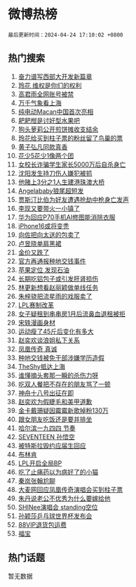 # 微博热榜

`最后更新时间：2024-04-24 17:10:02 +0800`

## 热门搜索

1. [奋力谱写西部大开发新篇章](https://m.weibo.cn/search?containerid=100103type%3D1%26t%3D10%26q%3D%23%E5%A5%8B%E5%8A%9B%E8%B0%B1%E5%86%99%E8%A5%BF%E9%83%A8%E5%A4%A7%E5%BC%80%E5%8F%91%E6%96%B0%E7%AF%87%E7%AB%A0%23&stream_entry_id=51&isnewpage=1&extparam=seat%3D1%26pos%3D0%26q%3D%2523%25E5%25A5%258B%25E5%258A%259B%25E8%25B0%25B1%25E5%2586%2599%25E8%25A5%25BF%25E9%2583%25A8%25E5%25A4%25A7%25E5%25BC%2580%25E5%258F%2591%25E6%2596%25B0%25E7%25AF%2587%25E7%25AB%25A0%2523%26dgr%3D0%26c_type%3D51%26cate%3D10103%26stream_entry_id%3D51%26filter_type%3Drealtimehot%26display_time%3D1713949800%26pre_seqid%3D1713949800885028739188)
1. [玲花 维权是你们的权利](https://m.weibo.cn/search?containerid=100103type%3D1%26t%3D10%26q%3D%E7%8E%B2%E8%8A%B1+%E7%BB%B4%E6%9D%83%E6%98%AF%E4%BD%A0%E4%BB%AC%E7%9A%84%E6%9D%83%E5%88%A9&stream_entry_id=31&isnewpage=1&extparam=seat%3D1%26c_type%3D31%26band_rank%3D1%26dgr%3D0%26cate%3D5001%26flag%3D1%26pos%3D0%26stream_entry_id%3D31%26q%3D%25E7%258E%25B2%25E8%258A%25B1%2520%25E7%25BB%25B4%25E6%259D%2583%25E6%2598%25AF%25E4%25BD%25A0%25E4%25BB%25AC%25E7%259A%2584%25E6%259D%2583%25E5%2588%25A9%26lcate%3D5001%26realpos%3D1%26filter_type%3Drealtimehot%26display_time%3D1713949800%26pre_seqid%3D1713949800885028739188)
1. [高君雨全网账号被禁](https://m.weibo.cn/search?containerid=100103type%3D1%26t%3D10%26q%3D%23%E9%AB%98%E5%90%9B%E9%9B%A8%E5%85%A8%E7%BD%91%E8%B4%A6%E5%8F%B7%E8%A2%AB%E7%A6%81%23&stream_entry_id=31&isnewpage=1&extparam=seat%3D1%26c_type%3D31%26band_rank%3D2%26dgr%3D0%26cate%3D5001%26flag%3D1%26pos%3D1%26stream_entry_id%3D31%26q%3D%2523%25E9%25AB%2598%25E5%2590%259B%25E9%259B%25A8%25E5%2585%25A8%25E7%25BD%2591%25E8%25B4%25A6%25E5%258F%25B7%25E8%25A2%25AB%25E7%25A6%2581%2523%26lcate%3D5001%26realpos%3D2%26filter_type%3Drealtimehot%26display_time%3D1713949800%26pre_seqid%3D1713949800885028739188)
1. [万千气象看上海](https://m.weibo.cn/search?containerid=100103type%3D1%26t%3D10%26q%3D%23%E4%B8%87%E5%8D%83%E6%B0%94%E8%B1%A1%E7%9C%8B%E4%B8%8A%E6%B5%B7%23&stream_entry_id=31&isnewpage=1&extparam=seat%3D1%26c_type%3D31%26band_rank%3D3%26dgr%3D0%26cate%3D5001%26flag%3D0%26pos%3D2%26stream_entry_id%3D31%26q%3D%2523%25E4%25B8%2587%25E5%258D%2583%25E6%25B0%2594%25E8%25B1%25A1%25E7%259C%258B%25E4%25B8%258A%25E6%25B5%25B7%2523%26lcate%3D5001%26realpos%3D3%26filter_type%3Drealtimehot%26display_time%3D1713949800%26pre_seqid%3D1713949800885028739188)
1. [纯电动Macan中国首次亮相](https://m.weibo.cn/search?containerid=100103type%3D1%26t%3D10%26q%3D%23%E7%BA%AF%E7%94%B5%E5%8A%A8Macan%E4%B8%AD%E5%9B%BD%E9%A6%96%E6%AC%A1%E4%BA%AE%E7%9B%B8%23&stream_entry_id=31&isnewpage=1&extparam=seat%3D1%26adid%3D232541%26c_type%3D31%26band_rank%3D4%26cate%3D5001%26is_ad_pos%3D1%26stream_entry_id%3D31%26dgr%3D0%26pos%3D3%26lcate%3D5001%26q%3D%2523%25E7%25BA%25AF%25E7%2594%25B5%25E5%258A%25A8Macan%25E4%25B8%25AD%25E5%259B%25BD%25E9%25A6%2596%25E6%25AC%25A1%25E4%25BA%25AE%25E7%259B%25B8%2523%26topic_ad%3D1%26filter_type%3Drealtimehot%26display_time%3D1713949800%26pre_seqid%3D1713949800885028739188)
1. [耙耙柑是讨好型水果吧](https://m.weibo.cn/search?containerid=100103type%3D1%26t%3D10%26q%3D%23%E8%80%99%E8%80%99%E6%9F%91%E6%98%AF%E8%AE%A8%E5%A5%BD%E5%9E%8B%E6%B0%B4%E6%9E%9C%E5%90%A7%23&stream_entry_id=31&isnewpage=1&extparam=seat%3D1%26c_type%3D31%26band_rank%3D4%26dgr%3D0%26cate%3D5001%26flag%3D2%26pos%3D4%26stream_entry_id%3D31%26q%3D%2523%25E8%2580%2599%25E8%2580%2599%25E6%259F%2591%25E6%2598%25AF%25E8%25AE%25A8%25E5%25A5%25BD%25E5%259E%258B%25E6%25B0%25B4%25E6%259E%259C%25E5%2590%25A7%2523%26lcate%3D5001%26realpos%3D4%26filter_type%3Drealtimehot%26display_time%3D1713949800%26pre_seqid%3D1713949800885028739188)
1. [狗头萝莉公开煎饼摊收支结余](https://m.weibo.cn/search?containerid=100103type%3D1%26t%3D10%26q%3D%23%E7%8B%97%E5%A4%B4%E8%90%9D%E8%8E%89%E5%85%AC%E5%BC%80%E7%85%8E%E9%A5%BC%E6%91%8A%E6%94%B6%E6%94%AF%E7%BB%93%E4%BD%99%23&stream_entry_id=31&isnewpage=1&extparam=seat%3D1%26c_type%3D31%26band_rank%3D5%26dgr%3D0%26cate%3D5001%26flag%3D0%26pos%3D5%26stream_entry_id%3D31%26q%3D%2523%25E7%258B%2597%25E5%25A4%25B4%25E8%2590%259D%25E8%258E%2589%25E5%2585%25AC%25E5%25BC%2580%25E7%2585%258E%25E9%25A5%25BC%25E6%2591%258A%25E6%2594%25B6%25E6%2594%25AF%25E7%25BB%2593%25E4%25BD%2599%2523%26lcate%3D5001%26realpos%3D5%26filter_type%3Drealtimehot%26display_time%3D1713949800%26pre_seqid%3D1713949800885028739188)
1. [玲花给买到柱子票的粉丝留了鸟巢的票](https://m.weibo.cn/search?containerid=100103type%3D1%26t%3D10%26q%3D%23%E7%8E%B2%E8%8A%B1%E7%BB%99%E4%B9%B0%E5%88%B0%E6%9F%B1%E5%AD%90%E7%A5%A8%E7%9A%84%E7%B2%89%E4%B8%9D%E7%95%99%E4%BA%86%E9%B8%9F%E5%B7%A2%E7%9A%84%E7%A5%A8%23&stream_entry_id=31&isnewpage=1&extparam=seat%3D1%26c_type%3D31%26band_rank%3D6%26dgr%3D0%26cate%3D5001%26flag%3D1%26pos%3D6%26stream_entry_id%3D31%26q%3D%2523%25E7%258E%25B2%25E8%258A%25B1%25E7%25BB%2599%25E4%25B9%25B0%25E5%2588%25B0%25E6%259F%25B1%25E5%25AD%2590%25E7%25A5%25A8%25E7%259A%2584%25E7%25B2%2589%25E4%25B8%259D%25E7%2595%2599%25E4%25BA%2586%25E9%25B8%259F%25E5%25B7%25A2%25E7%259A%2584%25E7%25A5%25A8%2523%26lcate%3D5001%26realpos%3D6%26filter_type%3Drealtimehot%26display_time%3D1713949800%26pre_seqid%3D1713949800885028739188)
1. [黄子弘凡同款真香](https://m.weibo.cn/search?containerid=100103type%3D1%26t%3D10%26q%3D%23%E9%BB%84%E5%AD%90%E5%BC%98%E5%87%A1%E5%90%8C%E6%AC%BE%E7%9C%9F%E9%A6%99%23&stream_entry_id=31&isnewpage=1&extparam=seat%3D1%26adid%3D232632%26c_type%3D31%26band_rank%3D7%26cate%3D5001%26is_ad_pos%3D1%26stream_entry_id%3D31%26dgr%3D0%26pos%3D7%26lcate%3D5001%26q%3D%2523%25E9%25BB%2584%25E5%25AD%2590%25E5%25BC%2598%25E5%2587%25A1%25E5%2590%258C%25E6%25AC%25BE%25E7%259C%259F%25E9%25A6%2599%2523%26topic_ad%3D1%26filter_type%3Drealtimehot%26display_time%3D1713949800%26pre_seqid%3D1713949800885028739188)
1. [花少5花少1像两个团](https://m.weibo.cn/search?containerid=100103type%3D1%26t%3D10%26q%3D%23%E8%8A%B1%E5%B0%915%E8%8A%B1%E5%B0%911%E5%83%8F%E4%B8%A4%E4%B8%AA%E5%9B%A2%23&stream_entry_id=31&isnewpage=1&extparam=seat%3D1%26c_type%3D31%26band_rank%3D7%26dgr%3D0%26cate%3D5001%26flag%3D1%26pos%3D8%26stream_entry_id%3D31%26q%3D%2523%25E8%258A%25B1%25E5%25B0%25915%25E8%258A%25B1%25E5%25B0%25911%25E5%2583%258F%25E4%25B8%25A4%25E4%25B8%25AA%25E5%259B%25A2%2523%26lcate%3D5001%26realpos%3D7%26filter_type%3Drealtimehot%26display_time%3D1713949800%26pre_seqid%3D1713949800885028739188)
1. [女校长诈骗学生家长5000万后自杀身亡](https://m.weibo.cn/search?containerid=100103type%3D1%26t%3D10%26q%3D%23%E5%A5%B3%E6%A0%A1%E9%95%BF%E8%AF%88%E9%AA%97%E5%AD%A6%E7%94%9F%E5%AE%B6%E9%95%BF5000%E4%B8%87%E5%90%8E%E8%87%AA%E6%9D%80%E8%BA%AB%E4%BA%A1%23&stream_entry_id=31&isnewpage=1&extparam=seat%3D1%26c_type%3D31%26band_rank%3D8%26dgr%3D0%26cate%3D5001%26flag%3D0%26pos%3D9%26stream_entry_id%3D31%26q%3D%2523%25E5%25A5%25B3%25E6%25A0%25A1%25E9%2595%25BF%25E8%25AF%2588%25E9%25AA%2597%25E5%25AD%25A6%25E7%2594%259F%25E5%25AE%25B6%25E9%2595%25BF5000%25E4%25B8%2587%25E5%2590%258E%25E8%2587%25AA%25E6%259D%2580%25E8%25BA%25AB%25E4%25BA%25A1%2523%26lcate%3D5001%26realpos%3D8%26filter_type%3Drealtimehot%26display_time%3D1713949800%26pre_seqid%3D1713949800885028739188)
1. [沈阳发生持刀伤人嫌犯被抓](https://m.weibo.cn/search?containerid=100103type%3D1%26t%3D10%26q%3D%23%E6%B2%88%E9%98%B3%E5%8F%91%E7%94%9F%E6%8C%81%E5%88%80%E4%BC%A4%E4%BA%BA%E5%AB%8C%E7%8A%AF%E8%A2%AB%E6%8A%93%23&stream_entry_id=31&isnewpage=1&extparam=seat%3D1%26c_type%3D31%26band_rank%3D9%26dgr%3D0%26cate%3D5001%26flag%3D0%26pos%3D10%26stream_entry_id%3D31%26q%3D%2523%25E6%25B2%2588%25E9%2598%25B3%25E5%258F%2591%25E7%2594%259F%25E6%258C%2581%25E5%2588%2580%25E4%25BC%25A4%25E4%25BA%25BA%25E5%25AB%258C%25E7%258A%25AF%25E8%25A2%25AB%25E6%258A%2593%2523%26lcate%3D5001%26realpos%3D9%26filter_type%3Drealtimehot%26display_time%3D1713949800%26pre_seqid%3D1713949800885028739188)
1. [他赌上3分之1人生建港珠澳大桥](https://m.weibo.cn/search?containerid=100103type%3D1%26t%3D10%26q%3D%23%E4%BB%96%E8%B5%8C%E4%B8%8A3%E5%88%86%E4%B9%8B1%E4%BA%BA%E7%94%9F%E5%BB%BA%E6%B8%AF%E7%8F%A0%E6%BE%B3%E5%A4%A7%E6%A1%A5%23&stream_entry_id=31&isnewpage=1&extparam=seat%3D1%26c_type%3D31%26band_rank%3D10%26dgr%3D0%26cate%3D5001%26flag%3D32768%26pos%3D11%26stream_entry_id%3D31%26q%3D%2523%25E4%25BB%2596%25E8%25B5%258C%25E4%25B8%258A3%25E5%2588%2586%25E4%25B9%258B1%25E4%25BA%25BA%25E7%2594%259F%25E5%25BB%25BA%25E6%25B8%25AF%25E7%258F%25A0%25E6%25BE%25B3%25E5%25A4%25A7%25E6%25A1%25A5%2523%26lcate%3D5001%26realpos%3D10%26filter_type%3Drealtimehot%26display_time%3D1713949800%26pre_seqid%3D1713949800885028739188)
1. [Angelababy狼尾超短发](https://m.weibo.cn/search?containerid=100103type%3D1%26t%3D10%26q%3D%23Angelababy%E7%8B%BC%E5%B0%BE%E8%B6%85%E7%9F%AD%E5%8F%91%23&stream_entry_id=31&isnewpage=1&extparam=seat%3D1%26c_type%3D31%26band_rank%3D11%26dgr%3D0%26cate%3D5001%26flag%3D2%26pos%3D12%26stream_entry_id%3D31%26q%3D%2523Angelababy%25E7%258B%25BC%25E5%25B0%25BE%25E8%25B6%2585%25E7%259F%25AD%25E5%258F%2591%2523%26lcate%3D5001%26realpos%3D11%26filter_type%3Drealtimehot%26display_time%3D1713949800%26pre_seqid%3D1713949800885028739188)
1. [贾斯汀比伯为好友遭遇抢劫中枪身亡发声](https://m.weibo.cn/search?containerid=100103type%3D1%26t%3D10%26q%3D%23%E8%B4%BE%E6%96%AF%E6%B1%80%E6%AF%94%E4%BC%AF%E4%B8%BA%E5%A5%BD%E5%8F%8B%E9%81%AD%E9%81%87%E6%8A%A2%E5%8A%AB%E4%B8%AD%E6%9E%AA%E8%BA%AB%E4%BA%A1%E5%8F%91%E5%A3%B0%23&stream_entry_id=31&isnewpage=1&extparam=seat%3D1%26c_type%3D31%26band_rank%3D12%26dgr%3D0%26cate%3D5001%26flag%3D2%26pos%3D13%26stream_entry_id%3D31%26q%3D%2523%25E8%25B4%25BE%25E6%2596%25AF%25E6%25B1%2580%25E6%25AF%2594%25E4%25BC%25AF%25E4%25B8%25BA%25E5%25A5%25BD%25E5%258F%258B%25E9%2581%25AD%25E9%2581%2587%25E6%258A%25A2%25E5%258A%25AB%25E4%25B8%25AD%25E6%259E%25AA%25E8%25BA%25AB%25E4%25BA%25A1%25E5%258F%2591%25E5%25A3%25B0%2523%26lcate%3D5001%26realpos%3D12%26filter_type%3Drealtimehot%26display_time%3D1713949800%26pre_seqid%3D1713949800885028739188)
1. [李现又要带火一小镇了](https://m.weibo.cn/search?containerid=100103type%3D1%26t%3D10%26q%3D%23%E6%9D%8E%E7%8E%B0%E5%8F%88%E8%A6%81%E5%B8%A6%E7%81%AB%E4%B8%80%E5%B0%8F%E9%95%87%E4%BA%86%23&stream_entry_id=31&isnewpage=1&extparam=seat%3D1%26c_type%3D31%26band_rank%3D13%26dgr%3D0%26cate%3D5001%26flag%3D0%26pos%3D14%26stream_entry_id%3D31%26q%3D%2523%25E6%259D%258E%25E7%258E%25B0%25E5%258F%2588%25E8%25A6%2581%25E5%25B8%25A6%25E7%2581%25AB%25E4%25B8%2580%25E5%25B0%258F%25E9%2595%2587%25E4%25BA%2586%2523%26lcate%3D5001%26realpos%3D13%26filter_type%3Drealtimehot%26display_time%3D1713949800%26pre_seqid%3D1713949800885028739188)
1. [华为回应P70手机AI修图能消除衣服](https://m.weibo.cn/search?containerid=100103type%3D1%26t%3D10%26q%3D%23%E5%8D%8E%E4%B8%BA%E5%9B%9E%E5%BA%94P70%E6%89%8B%E6%9C%BAAI%E4%BF%AE%E5%9B%BE%E8%83%BD%E6%B6%88%E9%99%A4%E8%A1%A3%E6%9C%8D%23&stream_entry_id=31&isnewpage=1&extparam=seat%3D1%26c_type%3D31%26band_rank%3D14%26dgr%3D0%26cate%3D5001%26flag%3D1%26pos%3D15%26stream_entry_id%3D31%26q%3D%2523%25E5%258D%258E%25E4%25B8%25BA%25E5%259B%259E%25E5%25BA%2594P70%25E6%2589%258B%25E6%259C%25BAAI%25E4%25BF%25AE%25E5%259B%25BE%25E8%2583%25BD%25E6%25B6%2588%25E9%2599%25A4%25E8%25A1%25A3%25E6%259C%258D%2523%26lcate%3D5001%26realpos%3D14%26filter_type%3Drealtimehot%26display_time%3D1713949800%26pre_seqid%3D1713949800885028739188)
1. [iPhone16或将变秃](https://m.weibo.cn/search?containerid=100103type%3D1%26t%3D10%26q%3D%23iPhone16%E6%88%96%E5%B0%86%E5%8F%98%E7%A7%83%23&stream_entry_id=31&isnewpage=1&extparam=seat%3D1%26c_type%3D31%26band_rank%3D15%26dgr%3D0%26cate%3D5001%26flag%3D0%26pos%3D16%26stream_entry_id%3D31%26q%3D%2523iPhone16%25E6%2588%2596%25E5%25B0%2586%25E5%258F%2598%25E7%25A7%2583%2523%26lcate%3D5001%26realpos%3D15%26filter_type%3Drealtimehot%26display_time%3D1713949800%26pre_seqid%3D1713949800885028739188)
1. [向佐把向太送的包卖了](https://m.weibo.cn/search?containerid=100103type%3D1%26t%3D10%26q%3D%23%E5%90%91%E4%BD%90%E6%8A%8A%E5%90%91%E5%A4%AA%E9%80%81%E7%9A%84%E5%8C%85%E5%8D%96%E4%BA%86%23&stream_entry_id=31&isnewpage=1&extparam=seat%3D1%26c_type%3D31%26band_rank%3D16%26dgr%3D0%26cate%3D5001%26flag%3D2%26pos%3D17%26stream_entry_id%3D31%26q%3D%2523%25E5%2590%2591%25E4%25BD%2590%25E6%258A%258A%25E5%2590%2591%25E5%25A4%25AA%25E9%2580%2581%25E7%259A%2584%25E5%258C%2585%25E5%258D%2596%25E4%25BA%2586%2523%26lcate%3D5001%26realpos%3D16%26filter_type%3Drealtimehot%26display_time%3D1713949800%26pre_seqid%3D1713949800885028739188)
1. [卢昱晓单肩黑裙](https://m.weibo.cn/search?containerid=100103type%3D1%26t%3D10%26q%3D%23%E5%8D%A2%E6%98%B1%E6%99%93%E5%8D%95%E8%82%A9%E9%BB%91%E8%A3%99%23&stream_entry_id=31&isnewpage=1&extparam=seat%3D1%26c_type%3D31%26band_rank%3D17%26dgr%3D0%26cate%3D5001%26flag%3D0%26pos%3D18%26stream_entry_id%3D31%26q%3D%2523%25E5%258D%25A2%25E6%2598%25B1%25E6%2599%2593%25E5%258D%2595%25E8%2582%25A9%25E9%25BB%2591%25E8%25A3%2599%2523%26lcate%3D5001%26realpos%3D17%26filter_type%3Drealtimehot%26display_time%3D1713949800%26pre_seqid%3D1713949800885028739188)
1. [金价又跌了](https://m.weibo.cn/search?containerid=100103type%3D1%26t%3D10%26q%3D%23%E9%87%91%E4%BB%B7%E5%8F%88%E8%B7%8C%E4%BA%86%23&stream_entry_id=31&isnewpage=1&extparam=seat%3D1%26c_type%3D31%26band_rank%3D18%26dgr%3D0%26cate%3D5001%26flag%3D0%26pos%3D19%26stream_entry_id%3D31%26q%3D%2523%25E9%2587%2591%25E4%25BB%25B7%25E5%258F%2588%25E8%25B7%258C%25E4%25BA%2586%2523%26lcate%3D5001%26realpos%3D18%26filter_type%3Drealtimehot%26display_time%3D1713949800%26pre_seqid%3D1713949800885028739188)
1. [官方再通报种地交钱事件](https://m.weibo.cn/search?containerid=100103type%3D1%26t%3D10%26q%3D%23%E5%AE%98%E6%96%B9%E5%86%8D%E9%80%9A%E6%8A%A5%E7%A7%8D%E5%9C%B0%E4%BA%A4%E9%92%B1%E4%BA%8B%E4%BB%B6%23&stream_entry_id=31&isnewpage=1&extparam=seat%3D1%26c_type%3D31%26band_rank%3D19%26dgr%3D0%26cate%3D5001%26flag%3D0%26pos%3D20%26stream_entry_id%3D31%26q%3D%2523%25E5%25AE%2598%25E6%2596%25B9%25E5%2586%258D%25E9%2580%259A%25E6%258A%25A5%25E7%25A7%258D%25E5%259C%25B0%25E4%25BA%25A4%25E9%2592%25B1%25E4%25BA%258B%25E4%25BB%25B6%2523%26lcate%3D5001%26realpos%3D19%26filter_type%3Drealtimehot%26display_time%3D1713949800%26pre_seqid%3D1713949800885028739188)
1. [苹果定位 发现石油](https://m.weibo.cn/search?containerid=100103type%3D1%26t%3D10%26q%3D%E8%8B%B9%E6%9E%9C%E5%AE%9A%E4%BD%8D+%E5%8F%91%E7%8E%B0%E7%9F%B3%E6%B2%B9&stream_entry_id=31&isnewpage=1&extparam=seat%3D1%26c_type%3D31%26band_rank%3D20%26dgr%3D0%26cate%3D5001%26flag%3D1%26pos%3D21%26stream_entry_id%3D31%26q%3D%25E8%258B%25B9%25E6%259E%259C%25E5%25AE%259A%25E4%25BD%258D%2520%25E5%258F%2591%25E7%258E%25B0%25E7%259F%25B3%25E6%25B2%25B9%26lcate%3D5001%26realpos%3D20%26filter_type%3Drealtimehot%26display_time%3D1713949800%26pre_seqid%3D1713949800885028739188)
1. [长期吃铝包子或引发肝肾损伤](https://m.weibo.cn/search?containerid=100103type%3D1%26t%3D10%26q%3D%23%E9%95%BF%E6%9C%9F%E5%90%83%E9%93%9D%E5%8C%85%E5%AD%90%E6%88%96%E5%BC%95%E5%8F%91%E8%82%9D%E8%82%BE%E6%8D%9F%E4%BC%A4%23&stream_entry_id=31&isnewpage=1&extparam=seat%3D1%26c_type%3D31%26band_rank%3D21%26dgr%3D0%26cate%3D5001%26flag%3D1%26pos%3D22%26stream_entry_id%3D31%26q%3D%2523%25E9%2595%25BF%25E6%259C%259F%25E5%2590%2583%25E9%2593%259D%25E5%258C%2585%25E5%25AD%2590%25E6%2588%2596%25E5%25BC%2595%25E5%258F%2591%25E8%2582%259D%25E8%2582%25BE%25E6%258D%259F%25E4%25BC%25A4%2523%26lcate%3D5001%26realpos%3D21%26filter_type%3Drealtimehot%26display_time%3D1713949800%26pre_seqid%3D1713949800885028739188)
1. [林更新想看赵丽颖做单线任务](https://m.weibo.cn/search?containerid=100103type%3D1%26t%3D10%26q%3D%23%E6%9E%97%E6%9B%B4%E6%96%B0%E6%83%B3%E7%9C%8B%E8%B5%B5%E4%B8%BD%E9%A2%96%E5%81%9A%E5%8D%95%E7%BA%BF%E4%BB%BB%E5%8A%A1%23&stream_entry_id=31&isnewpage=1&extparam=seat%3D1%26c_type%3D31%26band_rank%3D22%26dgr%3D0%26cate%3D5001%26flag%3D1%26pos%3D23%26stream_entry_id%3D31%26q%3D%2523%25E6%259E%2597%25E6%259B%25B4%25E6%2596%25B0%25E6%2583%25B3%25E7%259C%258B%25E8%25B5%25B5%25E4%25B8%25BD%25E9%25A2%2596%25E5%2581%259A%25E5%258D%2595%25E7%25BA%25BF%25E4%25BB%25BB%25E5%258A%25A1%2523%26lcate%3D5001%26realpos%3D22%26filter_type%3Drealtimehot%26display_time%3D1713949800%26pre_seqid%3D1713949800885028739188)
1. [朱梓骁把流星雨的戏服卖了](https://m.weibo.cn/search?containerid=100103type%3D1%26t%3D10%26q%3D%23%E6%9C%B1%E6%A2%93%E9%AA%81%E6%8A%8A%E6%B5%81%E6%98%9F%E9%9B%A8%E7%9A%84%E6%88%8F%E6%9C%8D%E5%8D%96%E4%BA%86%23&stream_entry_id=31&isnewpage=1&extparam=seat%3D1%26c_type%3D31%26band_rank%3D23%26dgr%3D0%26cate%3D5001%26flag%3D1%26pos%3D24%26stream_entry_id%3D31%26q%3D%2523%25E6%259C%25B1%25E6%25A2%2593%25E9%25AA%2581%25E6%258A%258A%25E6%25B5%2581%25E6%2598%259F%25E9%259B%25A8%25E7%259A%2584%25E6%2588%258F%25E6%259C%258D%25E5%258D%2596%25E4%25BA%2586%2523%26lcate%3D5001%26realpos%3D23%26filter_type%3Drealtimehot%26display_time%3D1713949800%26pre_seqid%3D1713949800885028739188)
1. [LPL赛制改革](https://m.weibo.cn/search?containerid=100103type%3D1%26t%3D10%26q%3D%23LPL%E8%B5%9B%E5%88%B6%E6%94%B9%E9%9D%A9%23&stream_entry_id=31&isnewpage=1&extparam=seat%3D1%26c_type%3D31%26band_rank%3D24%26dgr%3D0%26cate%3D5001%26flag%3D0%26pos%3D25%26stream_entry_id%3D31%26q%3D%2523LPL%25E8%25B5%259B%25E5%2588%25B6%25E6%2594%25B9%25E9%259D%25A9%2523%26lcate%3D5001%26realpos%3D24%26filter_type%3Drealtimehot%26display_time%3D1713949800%26pre_seqid%3D1713949800885028739188)
1. [女子疑租到串串房1月后流鼻血退租被拒](https://m.weibo.cn/search?containerid=100103type%3D1%26t%3D10%26q%3D%23%E5%A5%B3%E5%AD%90%E7%96%91%E7%A7%9F%E5%88%B0%E4%B8%B2%E4%B8%B2%E6%88%BF1%E6%9C%88%E5%90%8E%E6%B5%81%E9%BC%BB%E8%A1%80%E9%80%80%E7%A7%9F%E8%A2%AB%E6%8B%92%23&stream_entry_id=31&isnewpage=1&extparam=seat%3D1%26c_type%3D31%26band_rank%3D25%26dgr%3D0%26cate%3D5001%26flag%3D0%26pos%3D26%26stream_entry_id%3D31%26q%3D%2523%25E5%25A5%25B3%25E5%25AD%2590%25E7%2596%2591%25E7%25A7%259F%25E5%2588%25B0%25E4%25B8%25B2%25E4%25B8%25B2%25E6%2588%25BF1%25E6%259C%2588%25E5%2590%258E%25E6%25B5%2581%25E9%25BC%25BB%25E8%25A1%2580%25E9%2580%2580%25E7%25A7%259F%25E8%25A2%25AB%25E6%258B%2592%2523%26lcate%3D5001%26realpos%3D25%26filter_type%3Drealtimehot%26display_time%3D1713949800%26pre_seqid%3D1713949800885028739188)
1. [宋轶漫画身材](https://m.weibo.cn/search?containerid=100103type%3D1%26t%3D10%26q%3D%23%E5%AE%8B%E8%BD%B6%E6%BC%AB%E7%94%BB%E8%BA%AB%E6%9D%90%23&stream_entry_id=31&isnewpage=1&extparam=seat%3D1%26c_type%3D31%26band_rank%3D26%26dgr%3D0%26cate%3D5001%26flag%3D0%26pos%3D27%26stream_entry_id%3D31%26q%3D%2523%25E5%25AE%258B%25E8%25BD%25B6%25E6%25BC%25AB%25E7%2594%25BB%25E8%25BA%25AB%25E6%259D%2590%2523%26lcate%3D5001%26realpos%3D26%26filter_type%3Drealtimehot%26display_time%3D1713949800%26pre_seqid%3D1713949800885028739188)
1. [运动瘦了45斤后变化有多大](https://m.weibo.cn/search?containerid=100103type%3D1%26t%3D10%26q%3D%23%E8%BF%90%E5%8A%A8%E7%98%A6%E4%BA%8645%E6%96%A4%E5%90%8E%E5%8F%98%E5%8C%96%E6%9C%89%E5%A4%9A%E5%A4%A7%23&stream_entry_id=31&isnewpage=1&extparam=seat%3D1%26c_type%3D31%26band_rank%3D27%26dgr%3D0%26cate%3D5001%26flag%3D0%26pos%3D28%26stream_entry_id%3D31%26q%3D%2523%25E8%25BF%2590%25E5%258A%25A8%25E7%2598%25A6%25E4%25BA%258645%25E6%2596%25A4%25E5%2590%258E%25E5%258F%2598%25E5%258C%2596%25E6%259C%2589%25E5%25A4%259A%25E5%25A4%25A7%2523%26lcate%3D5001%26realpos%3D27%26filter_type%3Drealtimehot%26display_time%3D1713949800%26pre_seqid%3D1713949800885028739188)
1. [赵奕欢谈浪姐私下关系](https://m.weibo.cn/search?containerid=100103type%3D1%26t%3D10%26q%3D%23%E8%B5%B5%E5%A5%95%E6%AC%A2%E8%B0%88%E6%B5%AA%E5%A7%90%E7%A7%81%E4%B8%8B%E5%85%B3%E7%B3%BB%23&stream_entry_id=31&isnewpage=1&extparam=seat%3D1%26c_type%3D31%26band_rank%3D28%26dgr%3D0%26cate%3D5001%26flag%3D1%26pos%3D29%26stream_entry_id%3D31%26q%3D%2523%25E8%25B5%25B5%25E5%25A5%2595%25E6%25AC%25A2%25E8%25B0%2588%25E6%25B5%25AA%25E5%25A7%2590%25E7%25A7%2581%25E4%25B8%258B%25E5%2585%25B3%25E7%25B3%25BB%2523%26lcate%3D5001%26realpos%3D28%26filter_type%3Drealtimehot%26display_time%3D1713949800%26pre_seqid%3D1713949800885028739188)
1. [凤凰传奇 真诚](https://m.weibo.cn/search?containerid=100103type%3D1%26t%3D10%26q%3D%E5%87%A4%E5%87%B0%E4%BC%A0%E5%A5%87+%E7%9C%9F%E8%AF%9A&stream_entry_id=31&isnewpage=1&extparam=seat%3D1%26c_type%3D31%26band_rank%3D29%26dgr%3D0%26cate%3D5001%26flag%3D1%26pos%3D30%26stream_entry_id%3D31%26q%3D%25E5%2587%25A4%25E5%2587%25B0%25E4%25BC%25A0%25E5%25A5%2587%2520%25E7%259C%259F%25E8%25AF%259A%26lcate%3D5001%26realpos%3D29%26filter_type%3Drealtimehot%26display_time%3D1713949800%26pre_seqid%3D1713949800885028739188)
1. [种地交钱被免干部涉嫌学历造假](https://m.weibo.cn/search?containerid=100103type%3D1%26t%3D10%26q%3D%23%E7%A7%8D%E5%9C%B0%E4%BA%A4%E9%92%B1%E8%A2%AB%E5%85%8D%E5%B9%B2%E9%83%A8%E6%B6%89%E5%AB%8C%E5%AD%A6%E5%8E%86%E9%80%A0%E5%81%87%23&stream_entry_id=31&isnewpage=1&extparam=seat%3D1%26c_type%3D31%26band_rank%3D30%26dgr%3D0%26cate%3D5001%26flag%3D0%26pos%3D31%26stream_entry_id%3D31%26q%3D%2523%25E7%25A7%258D%25E5%259C%25B0%25E4%25BA%25A4%25E9%2592%25B1%25E8%25A2%25AB%25E5%2585%258D%25E5%25B9%25B2%25E9%2583%25A8%25E6%25B6%2589%25E5%25AB%258C%25E5%25AD%25A6%25E5%258E%2586%25E9%2580%25A0%25E5%2581%2587%2523%26lcate%3D5001%26realpos%3D30%26filter_type%3Drealtimehot%26display_time%3D1713949800%26pre_seqid%3D1713949800885028739188)
1. [TheShy抵达上海](https://m.weibo.cn/search?containerid=100103type%3D1%26t%3D10%26q%3D%23TheShy%E6%8A%B5%E8%BE%BE%E4%B8%8A%E6%B5%B7%23&stream_entry_id=31&isnewpage=1&extparam=seat%3D1%26c_type%3D31%26band_rank%3D31%26dgr%3D0%26cate%3D5001%26flag%3D1%26pos%3D32%26stream_entry_id%3D31%26q%3D%2523TheShy%25E6%258A%25B5%25E8%25BE%25BE%25E4%25B8%258A%25E6%25B5%25B7%2523%26lcate%3D5001%26realpos%3D31%26filter_type%3Drealtimehot%26display_time%3D1713949800%26pre_seqid%3D1713949800885028739188)
1. [谁懂摘头套那一瞬的杀伤力呀](https://m.weibo.cn/search?containerid=100103type%3D1%26t%3D10%26q%3D%23%E8%B0%81%E6%87%82%E6%91%98%E5%A4%B4%E5%A5%97%E9%82%A3%E4%B8%80%E7%9E%AC%E7%9A%84%E6%9D%80%E4%BC%A4%E5%8A%9B%E5%91%80%23&stream_entry_id=31&isnewpage=1&extparam=seat%3D1%26c_type%3D31%26band_rank%3D32%26dgr%3D0%26cate%3D5001%26flag%3D1%26pos%3D33%26stream_entry_id%3D31%26q%3D%2523%25E8%25B0%2581%25E6%2587%2582%25E6%2591%2598%25E5%25A4%25B4%25E5%25A5%2597%25E9%2582%25A3%25E4%25B8%2580%25E7%259E%25AC%25E7%259A%2584%25E6%259D%2580%25E4%25BC%25A4%25E5%258A%259B%25E5%2591%2580%2523%26lcate%3D5001%26realpos%3D32%26filter_type%3Drealtimehot%26display_time%3D1713949800%26pre_seqid%3D1713949800885028739188)
1. [吃双人餐把不存在的朋友骂了一顿](https://m.weibo.cn/search?containerid=100103type%3D1%26t%3D10%26q%3D%23%E5%90%83%E5%8F%8C%E4%BA%BA%E9%A4%90%E6%8A%8A%E4%B8%8D%E5%AD%98%E5%9C%A8%E7%9A%84%E6%9C%8B%E5%8F%8B%E9%AA%82%E4%BA%86%E4%B8%80%E9%A1%BF%23&stream_entry_id=31&isnewpage=1&extparam=seat%3D1%26c_type%3D31%26band_rank%3D33%26dgr%3D0%26cate%3D5001%26flag%3D1%26pos%3D34%26stream_entry_id%3D31%26q%3D%2523%25E5%2590%2583%25E5%258F%258C%25E4%25BA%25BA%25E9%25A4%2590%25E6%258A%258A%25E4%25B8%258D%25E5%25AD%2598%25E5%259C%25A8%25E7%259A%2584%25E6%259C%258B%25E5%258F%258B%25E9%25AA%2582%25E4%25BA%2586%25E4%25B8%2580%25E9%25A1%25BF%2523%26lcate%3D5001%26realpos%3D33%26filter_type%3Drealtimehot%26display_time%3D1713949800%26pre_seqid%3D1713949800885028739188)
1. [神舟十八号出征在即](https://m.weibo.cn/search?containerid=100103type%3D1%26t%3D10%26q%3D%23%E7%A5%9E%E8%88%9F%E5%8D%81%E5%85%AB%E5%8F%B7%E5%87%BA%E5%BE%81%E5%9C%A8%E5%8D%B3%23&stream_entry_id=31&isnewpage=1&extparam=seat%3D1%26c_type%3D31%26band_rank%3D34%26dgr%3D0%26cate%3D5001%26flag%3D1%26pos%3D35%26stream_entry_id%3D31%26q%3D%2523%25E7%25A5%259E%25E8%2588%259F%25E5%258D%2581%25E5%2585%25AB%25E5%258F%25B7%25E5%2587%25BA%25E5%25BE%2581%25E5%259C%25A8%25E5%258D%25B3%2523%26lcate%3D5001%26realpos%3D34%26filter_type%3Drealtimehot%26display_time%3D1713949800%26pre_seqid%3D1713949800885028739188)
1. [赵奕欢为假睫毛和美甲道歉](https://m.weibo.cn/search?containerid=100103type%3D1%26t%3D10%26q%3D%23%E8%B5%B5%E5%A5%95%E6%AC%A2%E4%B8%BA%E5%81%87%E7%9D%AB%E6%AF%9B%E5%92%8C%E7%BE%8E%E7%94%B2%E9%81%93%E6%AD%89%23&stream_entry_id=31&isnewpage=1&extparam=seat%3D1%26c_type%3D31%26band_rank%3D35%26dgr%3D0%26cate%3D5001%26flag%3D1%26pos%3D36%26stream_entry_id%3D31%26q%3D%2523%25E8%25B5%25B5%25E5%25A5%2595%25E6%25AC%25A2%25E4%25B8%25BA%25E5%2581%2587%25E7%259D%25AB%25E6%25AF%259B%25E5%2592%258C%25E7%25BE%258E%25E7%2594%25B2%25E9%2581%2593%25E6%25AD%2589%2523%26lcate%3D5001%26realpos%3D35%26filter_type%3Drealtimehot%26display_time%3D1713949800%26pre_seqid%3D1713949800885028739188)
1. [金卡戴珊疑因霉霉新歌掉粉130万](https://m.weibo.cn/search?containerid=100103type%3D1%26t%3D10%26q%3D%23%E9%87%91%E5%8D%A1%E6%88%B4%E7%8F%8A%E7%96%91%E5%9B%A0%E9%9C%89%E9%9C%89%E6%96%B0%E6%AD%8C%E6%8E%89%E7%B2%89130%E4%B8%87%23&stream_entry_id=31&isnewpage=1&extparam=seat%3D1%26c_type%3D31%26band_rank%3D36%26dgr%3D0%26cate%3D5001%26flag%3D0%26pos%3D37%26stream_entry_id%3D31%26q%3D%2523%25E9%2587%2591%25E5%258D%25A1%25E6%2588%25B4%25E7%258F%258A%25E7%2596%2591%25E5%259B%25A0%25E9%259C%2589%25E9%259C%2589%25E6%2596%25B0%25E6%25AD%258C%25E6%258E%2589%25E7%25B2%2589130%25E4%25B8%2587%2523%26lcate%3D5001%26realpos%3D36%26filter_type%3Drealtimehot%26display_time%3D1713949800%26pre_seqid%3D1713949800885028739188)
1. [跟女朋友吃饭还是要并排坐](https://m.weibo.cn/search?containerid=100103type%3D1%26t%3D10%26q%3D%23%E8%B7%9F%E5%A5%B3%E6%9C%8B%E5%8F%8B%E5%90%83%E9%A5%AD%E8%BF%98%E6%98%AF%E8%A6%81%E5%B9%B6%E6%8E%92%E5%9D%90%23&stream_entry_id=31&isnewpage=1&extparam=seat%3D1%26c_type%3D31%26band_rank%3D37%26dgr%3D0%26cate%3D5001%26flag%3D0%26pos%3D38%26stream_entry_id%3D31%26q%3D%2523%25E8%25B7%259F%25E5%25A5%25B3%25E6%259C%258B%25E5%258F%258B%25E5%2590%2583%25E9%25A5%25AD%25E8%25BF%2598%25E6%2598%25AF%25E8%25A6%2581%25E5%25B9%25B6%25E6%258E%2592%25E5%259D%2590%2523%26lcate%3D5001%26realpos%3D37%26filter_type%3Drealtimehot%26display_time%3D1713949800%26pre_seqid%3D1713949800885028739188)
1. [哈尔滨一九四四 节奏](https://m.weibo.cn/search?containerid=100103type%3D1%26t%3D10%26q%3D%E5%93%88%E5%B0%94%E6%BB%A8%E4%B8%80%E4%B9%9D%E5%9B%9B%E5%9B%9B+%E8%8A%82%E5%A5%8F&stream_entry_id=31&isnewpage=1&extparam=seat%3D1%26c_type%3D31%26band_rank%3D38%26dgr%3D0%26cate%3D5001%26flag%3D1%26pos%3D39%26stream_entry_id%3D31%26q%3D%25E5%2593%2588%25E5%25B0%2594%25E6%25BB%25A8%25E4%25B8%2580%25E4%25B9%259D%25E5%259B%259B%25E5%259B%259B%2520%25E8%258A%2582%25E5%25A5%258F%26lcate%3D5001%26realpos%3D38%26filter_type%3Drealtimehot%26display_time%3D1713949800%26pre_seqid%3D1713949800885028739188)
1. [SEVENTEEN 孙悟空](https://m.weibo.cn/search?containerid=100103type%3D1%26t%3D10%26q%3DSEVENTEEN+%E5%AD%99%E6%82%9F%E7%A9%BA&stream_entry_id=31&isnewpage=1&extparam=seat%3D1%26c_type%3D31%26band_rank%3D39%26dgr%3D0%26cate%3D5001%26flag%3D1%26pos%3D40%26stream_entry_id%3D31%26q%3DSEVENTEEN%2520%25E5%25AD%2599%25E6%2582%259F%25E7%25A9%25BA%26lcate%3D5001%26realpos%3D39%26filter_type%3Drealtimehot%26display_time%3D1713949800%26pre_seqid%3D1713949800885028739188)
1. [被特斯拉毁约应届生回应](https://m.weibo.cn/search?containerid=100103type%3D1%26t%3D10%26q%3D%23%E8%A2%AB%E7%89%B9%E6%96%AF%E6%8B%89%E6%AF%81%E7%BA%A6%E5%BA%94%E5%B1%8A%E7%94%9F%E5%9B%9E%E5%BA%94%23&stream_entry_id=31&isnewpage=1&extparam=seat%3D1%26c_type%3D31%26band_rank%3D40%26dgr%3D0%26cate%3D5001%26flag%3D0%26pos%3D41%26stream_entry_id%3D31%26q%3D%2523%25E8%25A2%25AB%25E7%2589%25B9%25E6%2596%25AF%25E6%258B%2589%25E6%25AF%2581%25E7%25BA%25A6%25E5%25BA%2594%25E5%25B1%258A%25E7%2594%259F%25E5%259B%259E%25E5%25BA%2594%2523%26lcate%3D5001%26realpos%3D40%26filter_type%3Drealtimehot%26display_time%3D1713949800%26pre_seqid%3D1713949800885028739188)
1. [布林肯](https://m.weibo.cn/search?containerid=100103type%3D1%26t%3D10%26q%3D%E5%B8%83%E6%9E%97%E8%82%AF&stream_entry_id=31&isnewpage=1&extparam=seat%3D1%26c_type%3D31%26band_rank%3D41%26dgr%3D0%26cate%3D5001%26flag%3D1%26pos%3D42%26stream_entry_id%3D31%26q%3D%25E5%25B8%2583%25E6%259E%2597%25E8%2582%25AF%26lcate%3D5001%26realpos%3D41%26filter_type%3Drealtimehot%26display_time%3D1713949800%26pre_seqid%3D1713949800885028739188)
1. [LPL开启全局BP](https://m.weibo.cn/search?containerid=100103type%3D1%26t%3D10%26q%3D%23LPL%E5%BC%80%E5%90%AF%E5%85%A8%E5%B1%80BP%23&stream_entry_id=31&isnewpage=1&extparam=seat%3D1%26c_type%3D31%26band_rank%3D42%26dgr%3D0%26cate%3D5001%26flag%3D0%26pos%3D43%26stream_entry_id%3D31%26q%3D%2523LPL%25E5%25BC%2580%25E5%2590%25AF%25E5%2585%25A8%25E5%25B1%2580BP%2523%26lcate%3D5001%26realpos%3D42%26filter_type%3Drealtimehot%26display_time%3D1713949800%26pre_seqid%3D1713949800885028739188)
1. [吃了止痛药以为病好了的小猫](https://m.weibo.cn/search?containerid=100103type%3D1%26t%3D10%26q%3D%E5%90%83%E4%BA%86%E6%AD%A2%E7%97%9B%E8%8D%AF%E4%BB%A5%E4%B8%BA%E7%97%85%E5%A5%BD%E4%BA%86%E7%9A%84%E5%B0%8F%E7%8C%AB&stream_entry_id=31&isnewpage=1&extparam=seat%3D1%26c_type%3D31%26band_rank%3D43%26dgr%3D0%26cate%3D5001%26flag%3D1%26pos%3D44%26stream_entry_id%3D31%26q%3D%25E5%2590%2583%25E4%25BA%2586%25E6%25AD%25A2%25E7%2597%259B%25E8%258D%25AF%25E4%25BB%25A5%25E4%25B8%25BA%25E7%2597%2585%25E5%25A5%25BD%25E4%25BA%2586%25E7%259A%2584%25E5%25B0%258F%25E7%258C%25AB%26lcate%3D5001%26realpos%3D43%26filter_type%3Drealtimehot%26display_time%3D1713949800%26pre_seqid%3D1713949800885028739188)
1. [秦岚张翰尬聊](https://m.weibo.cn/search?containerid=100103type%3D1%26t%3D10%26q%3D%23%E7%A7%A6%E5%B2%9A%E5%BC%A0%E7%BF%B0%E5%B0%AC%E8%81%8A%23&stream_entry_id=31&isnewpage=1&extparam=seat%3D1%26c_type%3D31%26band_rank%3D44%26dgr%3D0%26cate%3D5001%26flag%3D0%26pos%3D45%26stream_entry_id%3D31%26q%3D%2523%25E7%25A7%25A6%25E5%25B2%259A%25E5%25BC%25A0%25E7%25BF%25B0%25E5%25B0%25AC%25E8%2581%258A%2523%26lcate%3D5001%26realpos%3D44%26filter_type%3Drealtimehot%26display_time%3D1713949800%26pre_seqid%3D1713949800885028739188)
1. [大麦网回应凤凰传奇演唱会买到柱子票](https://m.weibo.cn/search?containerid=100103type%3D1%26t%3D10%26q%3D%23%E5%A4%A7%E9%BA%A6%E7%BD%91%E5%9B%9E%E5%BA%94%E5%87%A4%E5%87%B0%E4%BC%A0%E5%A5%87%E6%BC%94%E5%94%B1%E4%BC%9A%E4%B9%B0%E5%88%B0%E6%9F%B1%E5%AD%90%E7%A5%A8%23&stream_entry_id=31&isnewpage=1&extparam=seat%3D1%26c_type%3D31%26band_rank%3D45%26dgr%3D0%26cate%3D5001%26flag%3D0%26pos%3D46%26stream_entry_id%3D31%26q%3D%2523%25E5%25A4%25A7%25E9%25BA%25A6%25E7%25BD%2591%25E5%259B%259E%25E5%25BA%2594%25E5%2587%25A4%25E5%2587%25B0%25E4%25BC%25A0%25E5%25A5%2587%25E6%25BC%2594%25E5%2594%25B1%25E4%25BC%259A%25E4%25B9%25B0%25E5%2588%25B0%25E6%259F%25B1%25E5%25AD%2590%25E7%25A5%25A8%2523%26lcate%3D5001%26realpos%3D45%26filter_type%3Drealtimehot%26display_time%3D1713949800%26pre_seqid%3D1713949800885028739188)
1. [朱丹说老公不优秀为什么要嫁给他](https://m.weibo.cn/search?containerid=100103type%3D1%26t%3D10%26q%3D%23%E6%9C%B1%E4%B8%B9%E8%AF%B4%E8%80%81%E5%85%AC%E4%B8%8D%E4%BC%98%E7%A7%80%E4%B8%BA%E4%BB%80%E4%B9%88%E8%A6%81%E5%AB%81%E7%BB%99%E4%BB%96%23&stream_entry_id=31&isnewpage=1&extparam=seat%3D1%26c_type%3D31%26band_rank%3D46%26dgr%3D0%26cate%3D5001%26flag%3D1%26pos%3D47%26stream_entry_id%3D31%26q%3D%2523%25E6%259C%25B1%25E4%25B8%25B9%25E8%25AF%25B4%25E8%2580%2581%25E5%2585%25AC%25E4%25B8%258D%25E4%25BC%2598%25E7%25A7%2580%25E4%25B8%25BA%25E4%25BB%2580%25E4%25B9%2588%25E8%25A6%2581%25E5%25AB%2581%25E7%25BB%2599%25E4%25BB%2596%2523%26lcate%3D5001%26realpos%3D46%26filter_type%3Drealtimehot%26display_time%3D1713949800%26pre_seqid%3D1713949800885028739188)
1. [SHINee演唱会 standing空位](https://m.weibo.cn/search?containerid=100103type%3D1%26t%3D10%26q%3DSHINee%E6%BC%94%E5%94%B1%E4%BC%9A+standing%E7%A9%BA%E4%BD%8D&stream_entry_id=31&isnewpage=1&extparam=seat%3D1%26c_type%3D31%26band_rank%3D47%26dgr%3D0%26cate%3D5001%26flag%3D1%26pos%3D48%26stream_entry_id%3D31%26q%3DSHINee%25E6%25BC%2594%25E5%2594%25B1%25E4%25BC%259A%2520standing%25E7%25A9%25BA%25E4%25BD%258D%26lcate%3D5001%26realpos%3D47%26filter_type%3Drealtimehot%26display_time%3D1713949800%26pre_seqid%3D1713949800885028739188)
1. [孙颖莎乒乓球世界杯发布会](https://m.weibo.cn/search?containerid=100103type%3D1%26t%3D10%26q%3D%E5%AD%99%E9%A2%96%E8%8E%8E%E4%B9%92%E4%B9%93%E7%90%83%E4%B8%96%E7%95%8C%E6%9D%AF%E5%8F%91%E5%B8%83%E4%BC%9A&stream_entry_id=31&isnewpage=1&extparam=seat%3D1%26c_type%3D31%26band_rank%3D48%26dgr%3D0%26cate%3D5001%26flag%3D1%26pos%3D49%26stream_entry_id%3D31%26q%3D%25E5%25AD%2599%25E9%25A2%2596%25E8%258E%258E%25E4%25B9%2592%25E4%25B9%2593%25E7%2590%2583%25E4%25B8%2596%25E7%2595%258C%25E6%259D%25AF%25E5%258F%2591%25E5%25B8%2583%25E4%25BC%259A%26lcate%3D5001%26realpos%3D48%26filter_type%3Drealtimehot%26display_time%3D1713949800%26pre_seqid%3D1713949800885028739188)
1. [88VIP退货包运费](https://m.weibo.cn/search?containerid=100103type%3D1%26t%3D10%26q%3D%2388VIP%E9%80%80%E8%B4%A7%E5%8C%85%E8%BF%90%E8%B4%B9%23&stream_entry_id=31&isnewpage=1&extparam=seat%3D1%26c_type%3D31%26band_rank%3D49%26dgr%3D0%26cate%3D5001%26flag%3D0%26pos%3D50%26stream_entry_id%3D31%26q%3D%252388VIP%25E9%2580%2580%25E8%25B4%25A7%25E5%258C%2585%25E8%25BF%2590%25E8%25B4%25B9%2523%26lcate%3D5001%26realpos%3D49%26filter_type%3Drealtimehot%26display_time%3D1713949800%26pre_seqid%3D1713949800885028739188)
1. [福宝](https://m.weibo.cn/search?containerid=100103type%3D1%26t%3D10%26q%3D%E7%A6%8F%E5%AE%9D&stream_entry_id=31&isnewpage=1&extparam=seat%3D1%26c_type%3D31%26band_rank%3D50%26dgr%3D0%26cate%3D5001%26flag%3D1%26pos%3D51%26stream_entry_id%3D31%26q%3D%25E7%25A6%258F%25E5%25AE%259D%26lcate%3D5001%26realpos%3D50%26filter_type%3Drealtimehot%26display_time%3D1713949800%26pre_seqid%3D1713949800885028739188)

## 热门话题

暂无数据
